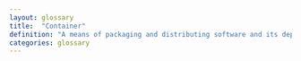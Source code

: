 ```yaml
---
layout: glossary
title:  "Container"
definition: "A means of packaging and distributing software and its dependencies in a bottled filesystem."
categories: glossary
---
```

